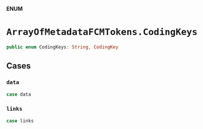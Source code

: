 **ENUM**

# `ArrayOfMetadataFCMTokens.CodingKeys`

```swift
public enum CodingKeys: String, CodingKey
```

## Cases
### `data`

```swift
case data
```

### `links`

```swift
case links
```
